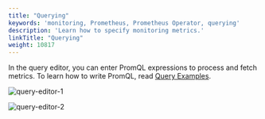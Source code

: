 ```yaml
---
title: "Querying"
keywords: 'monitoring, Prometheus, Prometheus Operator, querying'
description: 'Learn how to specify monitoring metrics.'
linkTitle: "Querying"
weight: 10817
---
```


In the query editor, you can enter PromQL expressions to process and fetch metrics. To learn how to write PromQL, read [Query Examples](https://prometheus.io/docs/prometheus/latest/querying/examples/).

![query-editor-1](/images/docs/project-user-guide/custom-application-monitoring/visualization/querying/query-editor-1.png)

![query-editor-2](/images/docs/project-user-guide/custom-application-monitoring/visualization/querying/query-editor-2.png)